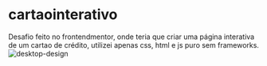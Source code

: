 # cartaointerativo
Desafio feito no frontendmentor, onde teria que criar uma página interativa de um cartao de crédito, utilizei apenas css, html e js puro sem frameworks.
![desktop-design](https://user-images.githubusercontent.com/106698637/201502069-41199d3c-a8d3-4b62-9499-af7cc73b2b3c.jpg)
